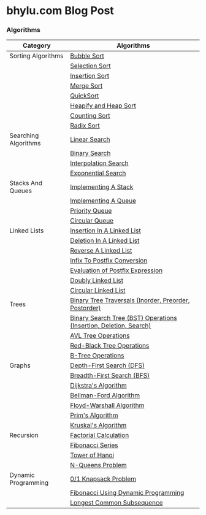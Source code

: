 # bhylu.com Blog Post

### Algorithms

| Category               | Algorithms                                           |
|------------------------|------------------------------------------------------|
| Sorting Algorithms     | [Bubble Sort](https://bhylu.com/bubble-sort-algorithm/)                                  |
|                        | [Selection Sort](link)                               |
|                        | [Insertion Sort](link)                               |
|                        | [Merge Sort](link)                                   |
|                        | [QuickSort](link)                                    |
|                        | [Heapify and Heap Sort](link)                        |
|                        | [Counting Sort](link)                                |
|                        | [Radix Sort](link)                                   |
| Searching Algorithms   | [Linear Search](link)                                |
|                        | [Binary Search](link)                                |
|                        | [Interpolation Search](link)                         |
|                        | [Exponential Search](link)                           |
| Stacks And Queues      | [Implementing A Stack](link)                         |
|                        | [Implementing A Queue](link)                         |
|                        | [Priority Queue](link)                               |
|                        | [Circular Queue](link)                               |
| Linked Lists           | [Insertion In A Linked List](link)                   |
|                        | [Deletion In A Linked List](link)                    |
|                        | [Reverse A Linked List](link)                        |
|                        | [Infix To Postfix Conversion](link)                 |
|                        | [Evaluation of Postfix Expression](link)             |
|                        | [Doubly Linked List](link)                           |
|                        | [Circular Linked List](link)                         |
| Trees                  | [Binary Tree Traversals (Inorder, Preorder, Postorder)](link)|
|                        | [Binary Search Tree (BST) Operations (Insertion, Deletion, Search)](link) |
|                        | [AVL Tree Operations](link)                          |
|                        | [Red-Black Tree Operations](link)                    |
|                        | [B-Tree Operations](link)                            |
| Graphs                 | [Depth-First Search (DFS)](link)                     |
|                        | [Breadth-First Search (BFS)](link)                   |
|                        | [Dijkstra's Algorithm](link)                         |
|                        | [Bellman-Ford Algorithm](link)                       |
|                        | [Floyd-Warshall Algorithm](link)                     |
|                        | [Prim's Algorithm](link)                             |
|                        | [Kruskal's Algorithm](link)                          |
| Recursion              | [Factorial Calculation](link)                        |
|                        | [Fibonacci Series](link)                             |
|                        | [Tower of Hanoi](link)                               |
|                        | [N-Queens Problem](link)                             |
| Dynamic Programming    | [0/1 Knapsack Problem](link)                         |
|                        | [Fibonacci Using Dynamic Programming](link)           |
|                        | [Longest Common Subsequence](link)        
